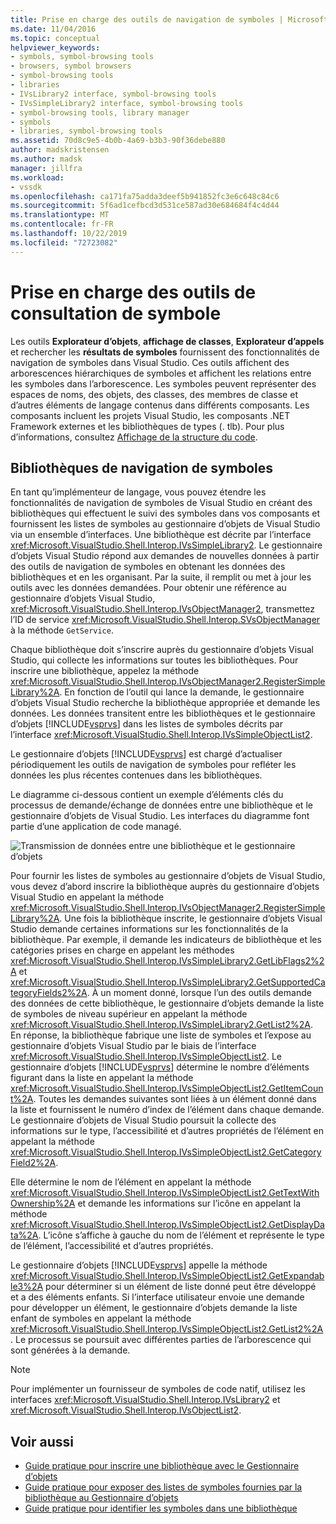 ```yaml
---
title: Prise en charge des outils de navigation de symboles | Microsoft Docs
ms.date: 11/04/2016
ms.topic: conceptual
helpviewer_keywords:
- symbols, symbol-browsing tools
- browsers, symbol browsers
- symbol-browsing tools
- libraries
- IVsLibrary2 interface, symbol-browsing tools
- IVsSimpleLibrary2 interface, symbol-browsing tools
- symbol-browsing tools, library manager
- symbols
- libraries, symbol-browsing tools
ms.assetid: 70d8c9e5-4b0b-4a69-b3b3-90f36debe880
author: madskristensen
ms.author: madsk
manager: jillfra
ms.workload:
- vssdk
ms.openlocfilehash: ca171fa75adda3deef5b941852fc3e6c648c84c6
ms.sourcegitcommit: 5f6ad1cefbcd3d531ce587ad30e684684f4c4d44
ms.translationtype: MT
ms.contentlocale: fr-FR
ms.lasthandoff: 10/22/2019
ms.locfileid: "72723082"
---
```

# <a name="supporting-symbol-browsing-tools"></a>Prise en charge des outils de consultation de symbole
Les outils **Explorateur d’objets**, **affichage de classes**, **Explorateur d’appels** et rechercher les **résultats de symboles** fournissent des fonctionnalités de navigation de symboles dans Visual Studio. Ces outils affichent des arborescences hiérarchiques de symboles et affichent les relations entre les symboles dans l’arborescence. Les symboles peuvent représenter des espaces de noms, des objets, des classes, des membres de classe et d’autres éléments de langage contenus dans différents composants. Les composants incluent les projets Visual Studio, les composants .NET Framework externes et les bibliothèques de types (. tlb). Pour plus d’informations, consultez [Affichage de la structure du code](../../ide/viewing-the-structure-of-code.md).

## <a name="symbol-browsing-libraries"></a>Bibliothèques de navigation de symboles
 En tant qu’implémenteur de langage, vous pouvez étendre les fonctionnalités de navigation de symboles de Visual Studio en créant des bibliothèques qui effectuent le suivi des symboles dans vos composants et fournissent les listes de symboles au gestionnaire d’objets de Visual Studio via un ensemble d’interfaces. Une bibliothèque est décrite par l’interface <xref:Microsoft.VisualStudio.Shell.Interop.IVsSimpleLibrary2>. Le gestionnaire d’objets Visual Studio répond aux demandes de nouvelles données à partir des outils de navigation de symboles en obtenant les données des bibliothèques et en les organisant. Par la suite, il remplit ou met à jour les outils avec les données demandées. Pour obtenir une référence au gestionnaire d’objets Visual Studio, <xref:Microsoft.VisualStudio.Shell.Interop.IVsObjectManager2>, transmettez l’ID de service <xref:Microsoft.VisualStudio.Shell.Interop.SVsObjectManager> à la méthode `GetService`.

 Chaque bibliothèque doit s’inscrire auprès du gestionnaire d’objets Visual Studio, qui collecte les informations sur toutes les bibliothèques. Pour inscrire une bibliothèque, appelez la méthode <xref:Microsoft.VisualStudio.Shell.Interop.IVsObjectManager2.RegisterSimpleLibrary%2A>. En fonction de l’outil qui lance la demande, le gestionnaire d’objets Visual Studio recherche la bibliothèque appropriée et demande les données. Les données transitent entre les bibliothèques et le gestionnaire d’objets [!INCLUDE[vsprvs](../../code-quality/includes/vsprvs_md.md)] dans les listes de symboles décrits par l’interface <xref:Microsoft.VisualStudio.Shell.Interop.IVsSimpleObjectList2>.

 Le gestionnaire d’objets [!INCLUDE[vsprvs](../../code-quality/includes/vsprvs_md.md)] est chargé d’actualiser périodiquement les outils de navigation de symboles pour refléter les données les plus récentes contenues dans les bibliothèques.

 Le diagramme ci-dessous contient un exemple d’éléments clés du processus de demande/échange de données entre une bibliothèque et le gestionnaire d’objets de Visual Studio. Les interfaces du diagramme font partie d’une application de code managé.

 ![Transmission de données entre une bibliothèque et le gestionnaire d’objets](../../extensibility/internals/media/callbrowserdiagram.gif "CallBrowserDiagram")

 Pour fournir les listes de symboles au gestionnaire d’objets de Visual Studio, vous devez d’abord inscrire la bibliothèque auprès du gestionnaire d’objets Visual Studio en appelant la méthode <xref:Microsoft.VisualStudio.Shell.Interop.IVsObjectManager2.RegisterSimpleLibrary%2A>. Une fois la bibliothèque inscrite, le gestionnaire d’objets Visual Studio demande certaines informations sur les fonctionnalités de la bibliothèque. Par exemple, il demande les indicateurs de bibliothèque et les catégories prises en charge en appelant les méthodes <xref:Microsoft.VisualStudio.Shell.Interop.IVsSimpleLibrary2.GetLibFlags2%2A> et <xref:Microsoft.VisualStudio.Shell.Interop.IVsSimpleLibrary2.GetSupportedCategoryFields2%2A>. À un moment donné, lorsque l’un des outils demande des données de cette bibliothèque, le gestionnaire d’objets demande la liste de symboles de niveau supérieur en appelant la méthode <xref:Microsoft.VisualStudio.Shell.Interop.IVsSimpleLibrary2.GetList2%2A>. En réponse, la bibliothèque fabrique une liste de symboles et l’expose au gestionnaire d’objets Visual Studio par le biais de l’interface <xref:Microsoft.VisualStudio.Shell.Interop.IVsSimpleObjectList2>. Le gestionnaire d’objets [!INCLUDE[vsprvs](../../code-quality/includes/vsprvs_md.md)] détermine le nombre d’éléments figurant dans la liste en appelant la méthode <xref:Microsoft.VisualStudio.Shell.Interop.IVsSimpleObjectList2.GetItemCount%2A>. Toutes les demandes suivantes sont liées à un élément donné dans la liste et fournissent le numéro d’index de l’élément dans chaque demande. Le gestionnaire d’objets de Visual Studio poursuit la collecte des informations sur le type, l’accessibilité et d’autres propriétés de l’élément en appelant la méthode <xref:Microsoft.VisualStudio.Shell.Interop.IVsSimpleObjectList2.GetCategoryField2%2A>.

 Elle détermine le nom de l’élément en appelant la méthode <xref:Microsoft.VisualStudio.Shell.Interop.IVsSimpleObjectList2.GetTextWithOwnership%2A> et demande les informations sur l’icône en appelant la méthode <xref:Microsoft.VisualStudio.Shell.Interop.IVsSimpleObjectList2.GetDisplayData%2A>. L’icône s’affiche à gauche du nom de l’élément et représente le type de l’élément, l’accessibilité et d’autres propriétés.

 Le gestionnaire d’objets [!INCLUDE[vsprvs](../../code-quality/includes/vsprvs_md.md)] appelle la méthode <xref:Microsoft.VisualStudio.Shell.Interop.IVsSimpleObjectList2.GetExpandable3%2A> pour déterminer si un élément de liste donné peut être développé et a des éléments enfants. Si l’interface utilisateur envoie une demande pour développer un élément, le gestionnaire d’objets demande la liste enfant de symboles en appelant la méthode <xref:Microsoft.VisualStudio.Shell.Interop.IVsSimpleObjectList2.GetList2%2A>. Le processus se poursuit avec différentes parties de l’arborescence qui sont générées à la demande.

> [!NOTE]
> Pour implémenter un fournisseur de symboles de code natif, utilisez les interfaces <xref:Microsoft.VisualStudio.Shell.Interop.IVsLibrary2> et <xref:Microsoft.VisualStudio.Shell.Interop.IVsObjectList2>.

## <a name="see-also"></a>Voir aussi
- [Guide pratique pour inscrire une bibliothèque avec le Gestionnaire d’objets](../../extensibility/internals/how-to-register-a-library-with-the-object-manager.md)
- [Guide pratique pour exposer des listes de symboles fournies par la bibliothèque au Gestionnaire d’objets](../../extensibility/internals/how-to-expose-lists-of-symbols-provided-by-the-library-to-the-object-manager.md)
- [Guide pratique pour identifier les symboles dans une bibliothèque](../../extensibility/internals/how-to-identify-symbols-in-a-library.md)
